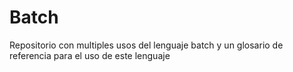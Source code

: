 # Batch

Repositorio con multiples usos del lenguaje batch y un glosario de referencia para el uso de este lenguaje
